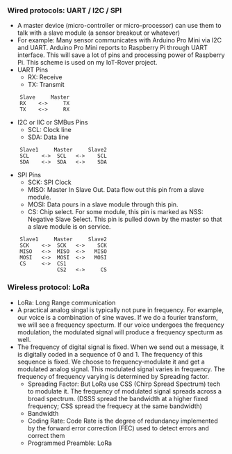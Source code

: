 ### Wired protocols: UART / I2C / SPI
* A master device (micro-controller or micro-processor) can use them to talk with a slave module (a sensor breakout or whatever)
* For example: Many sensor communicates with Arduino Pro Mini via I2C and UART. Arduino Pro Mini reports to Raspberry Pi through UART interface. This will save a lot of pins and processing power of Raspberry Pi. This scheme is used on my IoT-Rover project.
* UART Pins
  * RX: Receive
  * TX: Transmit
```
    Slave     Master  
    RX    <->     TX    
    TX    <->     RX
```
* I2C or IIC or SMBus Pins
  * SCL: Clock line
  * SDA: Data line
```
    Slave1     Master     Slave2
    SCL    <->  SCL   <->    SCL
    SDA    <->  SDA   <->    SDA
```
* SPI Pins
  * SCK: SPI Clock
  * MISO: Master In Slave Out. Data flow out this pin from a slave module.
  * MOSI: Data pours in a slave module through this pin.
  * CS: Chip select. For some module, this pin is marked as NSS: Negative Slave Select. This pin is pulled down by the master so that a slave module is on service. 
```
    Slave1     Master     Slave2
    SCK    <->  SCK   <->    SCK
    MISO   <->  MISO  <->   MISO
    MOSI   <->  MOSI  <->   MOSI
    CS     <->  CS1 
                CS2   <->     CS    
```
### Wireless protocol: LoRa
* LoRa: Long Range communication
* A practical analog singal is typically not pure in frequency. For example, our voice is a combination of sine waves. If we do a fourier transform, we will see a frequency specturm. If our voice undergoes the frequency modulation, the modulated signal will produce a frequency specturm as well. 
* The frequency of digital signal is fixed. When we send out a message, it is digitally coded in a sequence of 0 and 1. The frequency of this sequence is fixed. We choose to frequency-modulate it and get a modulated analog signal. This modulated signal varies in frequency. The frequency of frequency varying is determined by Spreading factor.
  * Spreading Factor:  But LoRa use CSS (Chirp Spread Spectrum) tech to modulate it. The frequency of modulated signal spreads across a broad spectrum. (DSSS spread the bandwidth at a higher fixed frequency; CSS spread the frequecy at the same bandwidth)
  * Bandwidth
  * Coding Rate: Code Rate is the degree of redundancy implemented by the forward error correction (FEC)
used to detect errors and correct them
  * Programmed Preamble: LoRa 
